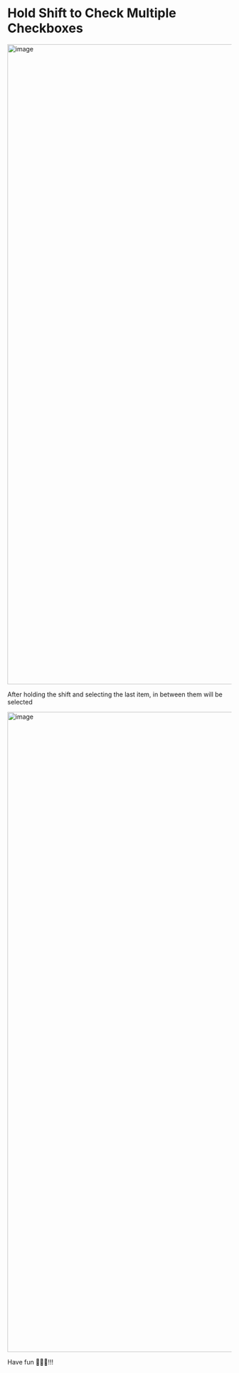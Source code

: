 # Hold Shift to Check Multiple Checkboxes


<img width="1435" alt="image" src="https://github.com/turtle-evolution/js30/assets/70047028/1850f853-06e8-478c-8296-de05e4acf97f">

After holding the shift and selecting the last item, in between them will be selected

<img width="1435" alt="image" src="https://github.com/turtle-evolution/js30/assets/70047028/975bb808-8232-4947-a07a-911e24042314">

Have fun 🤩😃😀!!!
